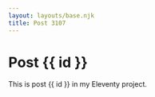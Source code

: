 ```yaml
---
layout: layouts/base.njk
title: Post 3107
---
```


# Post {{ id }}

This is post {{ id }} in my Eleventy project.
